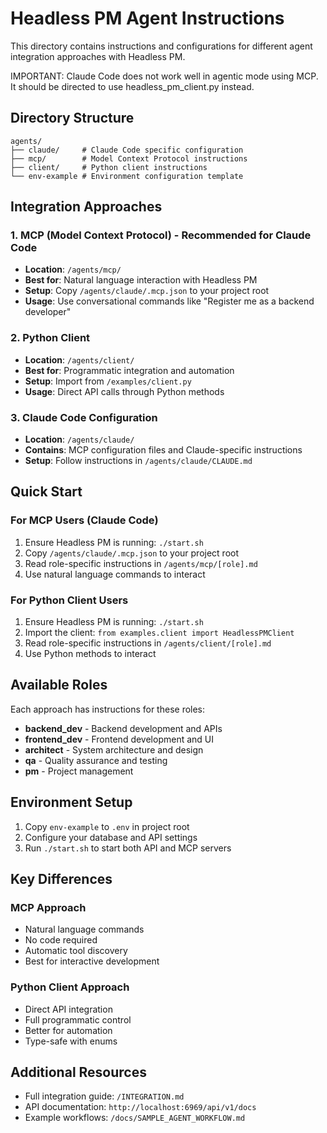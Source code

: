 # Headless PM Agent Instructions

This directory contains instructions and configurations for different agent integration approaches with Headless PM.

IMPORTANT: Claude Code does not work well in agentic mode using MCP. It should be directed to use headless_pm_client.py instead. 

## Directory Structure

```
agents/
├── claude/     # Claude Code specific configuration
├── mcp/        # Model Context Protocol instructions
├── client/     # Python client instructions
└── env-example # Environment configuration template
```

## Integration Approaches

### 1. MCP (Model Context Protocol) - Recommended for Claude Code
- **Location**: `/agents/mcp/`
- **Best for**: Natural language interaction with Headless PM
- **Setup**: Copy `/agents/claude/.mcp.json` to your project root
- **Usage**: Use conversational commands like "Register me as a backend developer"

### 2. Python Client
- **Location**: `/agents/client/`
- **Best for**: Programmatic integration and automation
- **Setup**: Import from `/examples/client.py`
- **Usage**: Direct API calls through Python methods

### 3. Claude Code Configuration
- **Location**: `/agents/claude/`
- **Contains**: MCP configuration files and Claude-specific instructions
- **Setup**: Follow instructions in `/agents/claude/CLAUDE.md`

## Quick Start

### For MCP Users (Claude Code)
1. Ensure Headless PM is running: `./start.sh`
2. Copy `/agents/claude/.mcp.json` to your project root
3. Read role-specific instructions in `/agents/mcp/[role].md`
4. Use natural language commands to interact

### For Python Client Users
1. Ensure Headless PM is running: `./start.sh`
2. Import the client: `from examples.client import HeadlessPMClient`
3. Read role-specific instructions in `/agents/client/[role].md`
4. Use Python methods to interact

## Available Roles

Each approach has instructions for these roles:
- **backend_dev** - Backend development and APIs
- **frontend_dev** - Frontend development and UI
- **architect** - System architecture and design
- **qa** - Quality assurance and testing
- **pm** - Project management

## Environment Setup

1. Copy `env-example` to `.env` in project root
2. Configure your database and API settings
3. Run `./start.sh` to start both API and MCP servers

## Key Differences

### MCP Approach
- Natural language commands
- No code required
- Automatic tool discovery
- Best for interactive development

### Python Client Approach
- Direct API integration
- Full programmatic control
- Better for automation
- Type-safe with enums

## Additional Resources

- Full integration guide: `/INTEGRATION.md`
- API documentation: `http://localhost:6969/api/v1/docs`
- Example workflows: `/docs/SAMPLE_AGENT_WORKFLOW.md`
